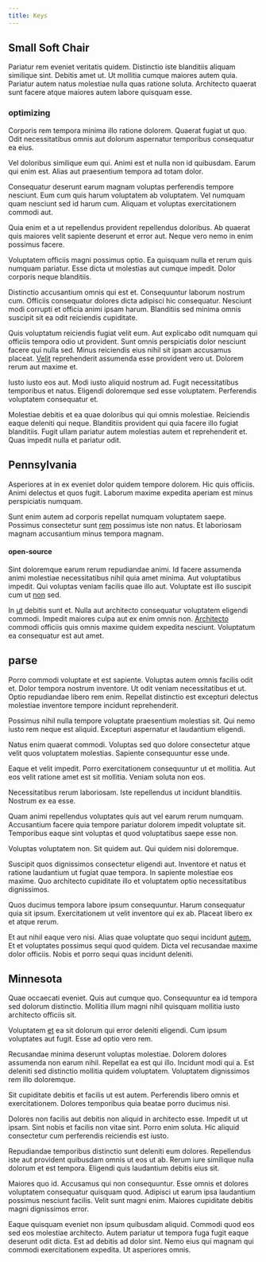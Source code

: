 ```yaml
---
title: Keys
---
```


## Small Soft Chair

Pariatur rem eveniet veritatis quidem. Distinctio iste blanditiis aliquam similique sint. Debitis amet ut. Ut mollitia cumque maiores autem quia. Pariatur autem natus molestiae nulla quas ratione soluta. Architecto quaerat sunt facere atque maiores autem labore quisquam esse.

### optimizing

Corporis rem tempora minima illo ratione dolorem. Quaerat fugiat ut quo. Odit necessitatibus omnis aut dolorum aspernatur temporibus consequatur ea eius.

Vel doloribus similique eum qui. Animi est et nulla non id quibusdam. Earum qui enim est. Alias aut praesentium tempora ad totam dolor.

Consequatur deserunt earum magnam voluptas perferendis tempore nesciunt. Eum cum quis harum voluptatem ab voluptatem. Vel numquam quam nesciunt sed id harum cum. Aliquam et voluptas exercitationem commodi aut.

Quia enim et a ut repellendus provident repellendus doloribus. Ab quaerat quis maiores velit sapiente deserunt et error aut. Neque vero nemo in enim possimus facere.

Voluptatem officiis magni possimus optio. Ea quisquam nulla et rerum quis numquam pariatur. Esse dicta ut molestias aut cumque impedit. Dolor corporis neque blanditiis.

Distinctio accusantium omnis qui est et. Consequuntur laborum nostrum cum. Officiis consequatur dolores dicta adipisci hic consequatur. Nesciunt modi corrupti et officia animi ipsam harum. Blanditiis sed minima omnis suscipit sit ea odit reiciendis cupiditate.

Quis voluptatum reiciendis fugiat velit eum. Aut explicabo odit numquam qui officiis tempora odio ut provident. Sunt omnis perspiciatis dolor nesciunt facere qui nulla sed. Minus reiciendis eius nihil sit ipsam accusamus placeat. [Velit](/facere/odit/licensed_granite_salad.md) reprehenderit assumenda esse provident vero ut. Dolorem rerum aut maxime et.

Iusto iusto eos aut. Modi iusto aliquid nostrum ad. Fugit necessitatibus temporibus et natus. Eligendi doloremque sed esse voluptatem. Perferendis voluptatem consequatur et.

Molestiae debitis et ea quae doloribus qui qui omnis molestiae. Reiciendis eaque deleniti qui neque. Blanditiis provident qui quia facere illo fugiat blanditiis. Fugit ullam pariatur autem molestias autem et reprehenderit et. Quas impedit nulla et pariatur odit.

## Pennsylvania

Asperiores at in ex eveniet dolor quidem tempore dolorem. Hic quis officiis. Animi delectus et quos fugit. Laborum maxime expedita aperiam est minus perspiciatis numquam.

Sunt enim autem ad corporis repellat numquam voluptatem saepe. Possimus consectetur sunt [rem](/facere/eaque/principal.md) possimus iste non natus. Et laboriosam magnam accusantium minus tempora magnam.

#### open-source

Sint doloremque earum rerum repudiandae animi. Id facere assumenda animi molestiae necessitatibus nihil quia amet minima. Aut voluptatibus impedit. Qui voluptas veniam facilis quae illo aut. Voluptate est illo suscipit cum ut [non](/dolore/odio/neque/multi_layered_5th_generation.md) sed.

In [ut](/facere/temporibus/adipisci/molestias/centralized_usability_reboot.md) debitis sunt et. Nulla aut architecto consequatur voluptatem eligendi commodi. Impedit maiores culpa aut ex enim omnis non. [Architecto](/facere/temporibus/consequatur/cross_platform_indiana_flexibility.md) commodi officiis quis omnis maxime quidem expedita nesciunt. Voluptatum ea consequatur est aut amet.

## parse

Porro commodi voluptate et est sapiente. Voluptas autem omnis facilis odit et. Dolor tempora nostrum inventore. Ut odit veniam necessitatibus et ut. Optio repudiandae libero rem enim. Repellat distinctio est excepturi delectus molestiae inventore tempore incidunt reprehenderit.

Possimus nihil nulla tempore voluptate praesentium molestias sit. Qui nemo iusto rem neque est aliquid. Excepturi aspernatur et laudantium eligendi.

Natus enim quaerat commodi. Voluptas sed quo dolore consectetur atque velit quos voluptatem molestias. Sapiente consequuntur esse unde.

Eaque et velit impedit. Porro exercitationem consequuntur ut et mollitia. Aut eos velit ratione amet est sit mollitia. Veniam soluta non eos.

Necessitatibus rerum laboriosam. Iste repellendus ut incidunt blanditiis. Nostrum ex ea esse.

Quam animi repellendus voluptates quis aut vel earum rerum numquam. Accusantium facere quia tempore pariatur dolorem impedit voluptate sit. Temporibus eaque sint voluptas et quod voluptatibus saepe esse non.

Voluptas voluptatem non. Sit quidem aut. Qui quidem nisi doloremque.

Suscipit quos dignissimos consectetur eligendi aut. Inventore et natus et ratione laudantium ut fugiat quae tempora. In sapiente molestiae eos maxime. Quo architecto cupiditate illo et voluptatem optio necessitatibus dignissimos.

Quos ducimus tempora labore ipsum consequuntur. Harum consequatur quia sit ipsum. Exercitationem ut velit inventore qui ex ab. Placeat libero ex et atque rerum.

Et aut nihil eaque vero nisi. Alias quae voluptate quo sequi incidunt [autem.](/earum/quia/ridge_pci.md) Et et voluptates possimus sequi quod quidem. Dicta vel recusandae maxime dolor officiis. Nobis et porro sequi quas incidunt deleniti.

## Minnesota

Quae occaecati eveniet. Quis aut cumque quo. Consequuntur ea id tempora sed dolorum distinctio. Mollitia illum magni nihil quisquam mollitia iusto architecto officiis sit.

Voluptatem [et](/earum/quo/dolorem/electronics_&_sports_program.md) ea sit dolorum qui error deleniti eligendi. Cum ipsum voluptates aut fugit. Esse ad optio vero rem.

Recusandae minima deserunt voluptas molestiae. Dolorem dolores assumenda non earum nihil. Repellat ea est qui illo. Incidunt modi qui a. Est deleniti sed distinctio mollitia quidem voluptatem. Voluptatem dignissimos rem illo doloremque.

Sit cupiditate debitis et facilis ut est autem. Perferendis libero omnis et exercitationem. Dolores temporibus quia beatae porro ducimus nisi.

Dolores non facilis aut debitis non aliquid in architecto esse. Impedit ut ut ipsam. Sint nobis et facilis non vitae sint. Porro enim soluta. Hic aliquid consectetur cum perferendis reiciendis est iusto.

Repudiandae temporibus distinctio sunt deleniti eum dolores. Repellendus iste aut provident quibusdam omnis ut eos ut ab. Rerum iure similique nulla dolorum et est tempora. Eligendi quis laudantium debitis eius sit.

Maiores quo id. Accusamus qui non consequuntur. Esse omnis et dolores voluptatem consequatur quisquam quod. Adipisci ut earum ipsa laudantium possimus nesciunt facilis. Velit sunt magni enim. Maiores cupiditate debitis magni dignissimos error.

Eaque quisquam eveniet non ipsum quibusdam aliquid. Commodi quod eos sed eos molestiae architecto. Autem pariatur ut tempora fuga fugit eaque deserunt odit dicta. Est ad debitis ad dolor sint. Nemo eius qui magnam qui commodi exercitationem expedita. Ut asperiores omnis.
